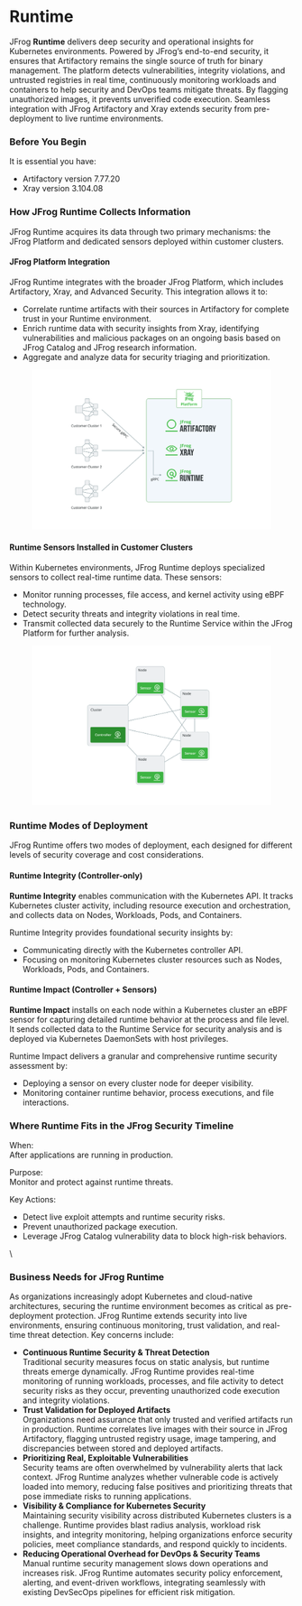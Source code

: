 # Runtime

JFrog **Runtime** delivers deep security and operational insights for Kubernetes environments. Powered by JFrog’s end-to-end security, it ensures that Artifactory remains the single source of truth for binary management. The platform detects vulnerabilities, integrity violations, and untrusted registries in real time, continuously monitoring workloads and containers to help security and DevOps teams mitigate threats. By flagging unauthorized images, it prevents unverified code execution. Seamless integration with JFrog Artifactory and Xray extends security from pre-deployment to live runtime environments.

### **Before You Begin**

It is essential you have:

* Artifactory version 7.77.20
* Xray version 3.104.08

### **How JFrog Runtime Collects Information**

JFrog Runtime acquires its data through two primary mechanisms: the JFrog Platform and dedicated sensors deployed within customer clusters.

#### **JFrog Platform Integration**

JFrog Runtime integrates with the broader JFrog Platform, which includes Artifactory, Xray, and Advanced Security. This integration allows it to:

* Correlate runtime artifacts with their sources in Artifactory for complete trust in your Runtime environment.
* Enrich runtime data with security insights from Xray, identifying vulnerabilities and malicious packages on an ongoing basis based on JFrog Catalog and JFrog research information.
* Aggregate and analyze data for security triaging and prioritization.

<figure><img src="../../.gitbook/assets/Diagram3.png" alt=""><figcaption></figcaption></figure>

#### **Runtime Sensors Installed in Customer Clusters**

Within Kubernetes environments, JFrog Runtime deploys specialized sensors to collect real-time runtime data. These sensors:

* Monitor running processes, file access, and kernel activity using eBPF technology.
* Detect security threats and integrity violations in real time.
* Transmit collected data securely to the Runtime Service within the JFrog Platform for further analysis.

<figure><img src="../../.gitbook/assets/Diagram2.png" alt=""><figcaption></figcaption></figure>

### **Runtime Modes of Deployment**

JFrog Runtime offers two modes of deployment, each designed for different levels of security coverage and cost considerations.

#### **Runtime Integrity** (Controller-only)

**Runtime Integrity** enables communication with the Kubernetes API. It tracks Kubernetes cluster activity, including resource execution and orchestration, and collects data on Nodes, Workloads, Pods, and Containers.

Runtime Integrity provides foundational security insights by:

* Communicating directly with the Kubernetes controller API.
* Focusing on monitoring Kubernetes cluster resources such as Nodes, Workloads, Pods, and Containers.

#### **Runtime Impact** (Controller + Sensors)

**Runtime Impact** installs on each node within a Kubernetes cluster an eBPF sensor for capturing detailed runtime behavior at the process and file level. It sends collected data to the Runtime Service for security analysis and is deployed via Kubernetes DaemonSets with host privileges.

Runtime Impact delivers a granular and comprehensive runtime security assessment by:

* Deploying a sensor on every cluster node for deeper visibility.
* Monitoring container runtime behavior, process executions, and file interactions.

### Where Runtime Fits in the JFrog Security Timeline

When:\
After applications are running in production.

Purpose:\
Monitor and protect against runtime threats.

Key Actions:

* Detect live exploit attempts and runtime security risks.
* Prevent unauthorized package execution.
* Leverage JFrog Catalog vulnerability data to block high-risk behaviors.

\


### Business Needs for JFrog Runtime

As organizations increasingly adopt Kubernetes and cloud-native architectures, securing the runtime environment becomes as critical as pre-deployment protection. JFrog Runtime extends security into live environments, ensuring continuous monitoring, trust validation, and real-time threat detection. Key concerns include:

* **Continuous Runtime Security & Threat Detection**\
  Traditional security measures focus on static analysis, but runtime threats emerge dynamically. JFrog Runtime provides real-time monitoring of running workloads, processes, and file activity to detect security risks as they occur, preventing unauthorized code execution and integrity violations.
* **Trust Validation for Deployed Artifacts**\
  Organizations need assurance that only trusted and verified artifacts run in production. Runtime correlates live images with their source in JFrog Artifactory, flagging untrusted registry usage, image tampering, and discrepancies between stored and deployed artifacts.
* **Prioritizing Real, Exploitable Vulnerabilities**\
  Security teams are often overwhelmed by vulnerability alerts that lack context. JFrog Runtime analyzes whether vulnerable code is actively loaded into memory, reducing false positives and prioritizing threats that pose immediate risks to running applications.
* **Visibility & Compliance for Kubernetes Security**\
  Maintaining security visibility across distributed Kubernetes clusters is a challenge. Runtime provides blast radius analysis, workload risk insights, and integrity monitoring, helping organizations enforce security policies, meet compliance standards, and respond quickly to incidents.
* **Reducing Operational Overhead for DevOps & Security Teams**\
  Manual runtime security management slows down operations and increases risk. JFrog Runtime automates security policy enforcement, alerting, and event-driven workflows, integrating seamlessly with existing DevSecOps pipelines for efficient risk mitigation.
